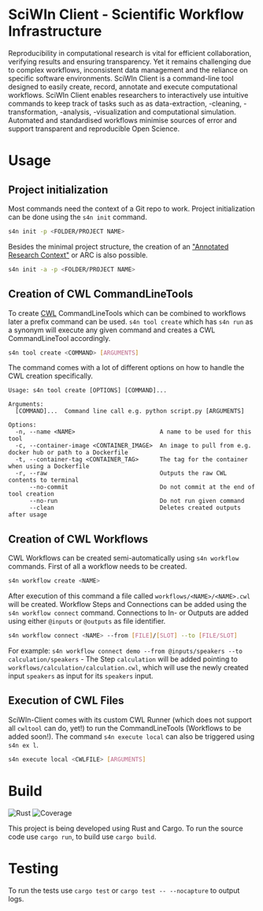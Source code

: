 # SciWIn Client - Scientific Workflow Infrastructure
Reproducibility in computational research is vital for efficient collaboration, verifying results and ensuring transparency. Yet it remains challenging due to complex workflows, inconsistent data management and the reliance on specific software environments. SciWIn Client is a command-line tool designed to easily create, record, annotate and execute computational workflows. SciWIn Client enables researchers to interactively use intuitive commands to keep track of tasks such as as data-extraction, -cleaning, -transformation, -analysis, -visualization and computational simulation. Automated and standardised workflows minimise sources of error and support transparent and reproducible Open Science.

# Usage
## Project initialization
Most commands need the context of a Git repo to work. Project initialization can be done using the `s4n init` command.
```bash
s4n init -p <FOLDER/PROJECT NAME>
```
Besides the minimal project structure, the creation of an ["Annotated Research Context"](https://arc-rdm.org/) or ARC is also possible.
```bash
s4n init -a -p <FOLDER/PROJECT NAME>
```

## Creation of CWL CommandLineTools
To create [CWL](https://www.commonwl.org/) CommandLineTools which can be combined to workflows later a prefix command can be used. `s4n tool create` which has `s4n run` as a synonym will execute any given command and creates a CWL CommandLineTool accordingly.
```bash
s4n tool create <COMMAND> [ARGUMENTS]
```
The command comes with a lot of different options on how to handle the CWL creation specifically.
```
Usage: s4n tool create [OPTIONS] [COMMAND]...

Arguments:
  [COMMAND]...  Command line call e.g. python script.py [ARGUMENTS]

Options:
  -n, --name <NAME>                        A name to be used for this tool
  -c, --container-image <CONTAINER_IMAGE>  An image to pull from e.g. docker hub or path to a Dockerfile
  -t, --container-tag <CONTAINER_TAG>      The tag for the container when using a Dockerfile
  -r, --raw                                Outputs the raw CWL contents to terminal
      --no-commit                          Do not commit at the end of tool creation
      --no-run                             Do not run given command
      --clean                              Deletes created outputs after usage
```

## Creation of CWL Workflows
CWL Workflows can be created semi-automatically using `s4n workflow` commands. First of all a workflow needs to be created.
```bash
s4n workflow create <NAME>
```
After execution of this command a file called `workflows/<NAME>/<NAME>.cwl` will be created. 
Workflow Steps and Connections can be added using the `s4n workflow connect` command. Connections to In- or Outputs are added using either `@inputs` or `@outputs` as file identifier.
```bash
s4n workflow connect <NAME> --from [FILE]/[SLOT] --to [FILE/SLOT]
```
For example: `s4n workflow connect demo --from @inputs/speakers --to calculation/speakers` - The Step `calculation` will be added pointing to `workflows/calculation/calculation.cwl`, which will use the newly created input `speakers` as input for its `speakers` input.

## Execution of CWL Files
SciWIn-Client comes with its custom CWL Runner (which does not support all `cwltool` can do, yet!) to run the CommandLineTools (Workflows to be added soon!). The command `s4n execute local` can also be triggered using `s4n ex l`.
```bash
s4n execute local <CWLFILE> [ARGUMENTS]
```

# Build
![Rust][rust-image]
![Coverage][coverage-badge]

This project is being developed using Rust and Cargo. To run the source code use `cargo run`, to build use `cargo build`.

# Testing
To run the tests use `cargo test` or `cargo test -- --nocapture` to output logs.

<!--section images-->
[coverage-badge]: https://coverage.jenskrumsieck.de/coverage/fairagro/m4.4_sciwin_client
[rust-image]: https://img.shields.io/badge/Rust-%23000000.svg?e&logo=rust&logoColor=white
